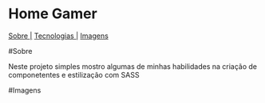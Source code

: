 # Home Gamer



<p aling="center">
    <a href="">Sobre |</a>
    <a href="">Tecnologias |</a>
    <a href="">Imagens</a>

</p>



#Sobre
<p> Neste projeto simples mostro algumas de minhas habilidades na criação de componetentes e estilização com SASS</p>


#Imagens






